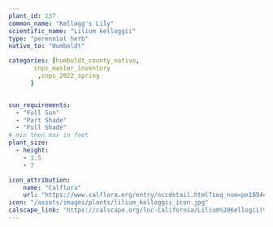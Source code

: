 ```yaml
---
plant_id: 137
common_name: "Kellogg's Lily"
scientific_name: "Lilium kelloggii"
type: "perennial herb"
native_to: "Humboldt"

categories: [humboldt_county_native,
       cnps_master_inventory
        ,cnps_2022_spring
      ]


sun_requirements:
  - "Full Sun"
  - "Part Shade"
  - "Full Shade"
# min then max in feet
plant_size:
  - height: 
    - 3.5
    - 7

icon_attribution: 
    name: "Calflora"
    url: "https://www.calflora.org/entry/occdetail.html?seq_num=po18944"
icon: "/assets/images/plants/lilium_kelloggii_icon.jpg"
calscape_link: "https://calscape.org/loc-California/Lilium%20Kellogii(%20)"
---
```



